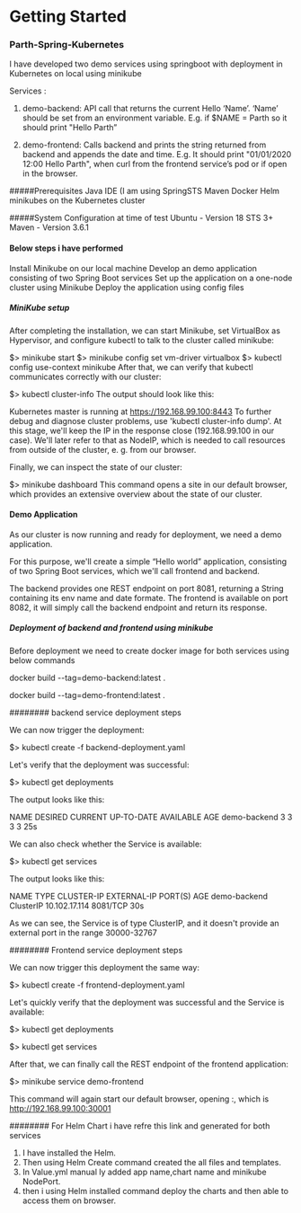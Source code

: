 # Getting Started

### Parth-Spring-Kubernetes

I have developed two demo services using springboot with deployment in Kubernetes on local using minikube


Services :

1. demo-backend: API call that returns the current Hello ‘Name’.
‘Name’ should be set from an environment variable. E.g. if $NAME = Parth
so it should print "Hello Parth”



2. demo-frontend: Calls backend and prints the string returned from backend and
appends the date and time. E.g. It should print "01/01/2020 12:00 Hello
Parth", when curl from the frontend service’s pod or if open in the
browser.

#####Prerequisites
Java IDE (I am using SpringSTS
Maven
Docker
Helm
minikubes on the Kubernetes cluster

#####System Configuration at time of test
Ubuntu - Version 18
STS 3+
Maven - Version 3.6.1

#### Below steps i have performed 

Install Minikube on our local machine
Develop an demo application consisting of two Spring Boot services
Set up the application on a one-node cluster using Minikube
Deploy the application using config files


##### MiniKube setup

After completing the installation, we can start Minikube, set VirtualBox as Hypervisor, and configure kubectl to talk to the cluster called minikube:

$> minikube start
$> minikube config set vm-driver virtualbox
$> kubectl config use-context minikube
After that, we can verify that kubectl communicates correctly with our cluster:

$> kubectl cluster-info
The output should look like this:

Kubernetes master is running at https://192.168.99.100:8443
To further debug and diagnose cluster problems, use 'kubectl cluster-info dump'.
At this stage, we'll keep the IP in the response close (192.168.99.100 in our case). We'll later refer to that as NodeIP, which is needed to call resources from outside of the cluster, e. g. from our browser.

Finally, we can inspect the state of our cluster:

$> minikube dashboard
This command opens a site in our default browser, which provides an extensive overview about the state of our cluster.

#### Demo Application
As our cluster is now running and ready for deployment, we need a demo application.

For this purpose, we'll create a simple “Hello world” application, consisting of two Spring Boot services, which we'll call frontend and backend.

The backend provides one REST endpoint on port 8081, returning a String containing its env name and date formate. The frontend is available on port 8082, it will simply call the backend endpoint and return its response.


##### Deployment of backend and frontend using minikube

Before deployment we need to create docker image for both services using below commands

docker build --tag=demo-backend:latest .

docker build --tag=demo-frontend:latest .


######## backend service deployment steps

We can now trigger the deployment:

$> kubectl create -f backend-deployment.yaml

Let's verify that the deployment was successful:

$> kubectl get deployments

The output looks like this:

NAME           DESIRED   CURRENT   UP-TO-DATE   AVAILABLE   AGE
demo-backend   3         3         3            3           25s

We can also check whether the Service is available:

$> kubectl get services

The output looks like this:

NAME            TYPE        CLUSTER-IP      EXTERNAL-IP   PORT(S)          AGE
demo-backend    ClusterIP   10.102.17.114   <none>        8081/TCP         30s

As we can see, the Service is of type ClusterIP, and it doesn't provide an external port in the range 30000-32767


######## Frontend service deployment steps

We can now trigger this deployment the same way:

$> kubectl create -f frontend-deployment.yaml

Let's quickly verify that the deployment was successful and the Service is available:

$> kubectl get deployments

$> kubectl get services

After that, we can finally call the REST endpoint of the frontend application:

$> minikube service demo-frontend

This command will again start our default browser, opening <NodeIP>:<NodePort>, which is http://192.168.99.100:30001


######## For Helm Chart i have refre this link and generated for both services

1. I have installed the Helm.
2. Then using Helm Create <name> command created the all files and templates.
3. In Value.yml manual ly added app name,chart name and minikube NodePort.
4. then i using Helm installed command deploy the charts and then able to access them on browser.


